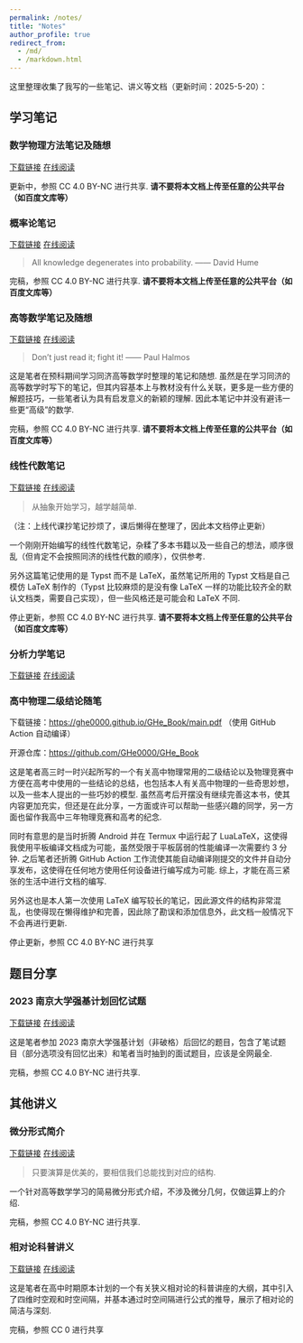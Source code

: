 ```yaml
---
permalink: /notes/
title: "Notes"
author_profile: true
redirect_from: 
  - /md/
  - /markdown.html
---
```


这里整理收集了我写的一些笔记、讲义等文档（更新时间：2025-5-20）：

## 学习笔记

### 数学物理方法笔记及随想

[下载链接](/files/MethodsOfMathematicalPhysics.pdf)
[在线阅读](/pdfjs/web/viewer.html?file=/files/MethodsOfMathematicalPhysics.pdf)

更新中，参照 CC 4.0 BY-NC 进行共享. **请不要将本文档上传至任意的公共平台（如百度文库等）**

### 概率论笔记

[下载链接](/files/ProbabilityAndStatistics.pdf)
[在线阅读](/pdfjs/web/viewer.html?file=/files/ProbabilityAndStatistics.pdf)

> All knowledge degenerates into probability. —— David Hume

完稿，参照 CC 4.0 BY-NC 进行共享. **请不要将本文档上传至任意的公共平台（如百度文库等）**

### 高等数学笔记及随想

[下载链接](/files/Calculus.pdf)
[在线阅读](/pdfjs/web/viewer.html?file=/files/Calculus.pdf)

> Don’t just read it; fight it! —— Paul Halmos

这是笔者在预科期间学习同济高等数学时整理的笔记和随想. 虽然是在学习同济的高等数学时写下的笔记，但其内容基本上与教材没有什么关联，更多是一些方便的解题技巧，一些笔者认为具有启发意义的新颖的理解. 因此本笔记中并没有避讳一些更“高级”的数学. 

完稿，参照 CC 4.0 BY-NC 进行共享. **请不要将本文档上传至任意的公共平台（如百度文库等）**

### 线性代数笔记

[下载链接](/files/LinearAlgebra.pdf)
[在线阅读](/pdfjs/web/viewer.html?file=/files/LinearAlgebra.pdf)

> 从抽象开始学习，越学越简单. 

（注：上线代课抄笔记抄烦了，课后懒得在整理了，因此本文档停止更新）

一个刚刚开始编写的线性代数笔记，杂糅了多本书籍以及一些自己的想法，顺序很乱（但肯定不会按照同济的线性代数的顺序），仅供参考. 

另外这篇笔记使用的是 Typst 而不是 LaTeX，虽然笔记所用的 Typst 文档是自己模仿 LaTeX 制作的（Typst 比较麻烦的是没有像 LaTeX 一样的功能比较齐全的默认文档类，需要自己实现），但一些风格还是可能会和 LaTeX 不同. 

停止更新，参照 CC 4.0 BY-NC 进行共享. **请不要将本文档上传至任意的公共平台（如百度文库等）**

### 分析力学笔记

[下载链接](/files/TheoreticalPhysics.pdf)
[在线阅读](/pdfjs/web/viewer.html?file=/files/TheoreticalPhysics.pdf)

### 高中物理二级结论随笔

下载链接：<https://ghe0000.github.io/GHe_Book/main.pdf> （使用 GitHub Action 自动编译）

开源仓库：<https://github.com/GHe0000/GHe_Book>

这是笔者高三时一时兴起所写的一个有关高中物理常用的二级结论以及物理竞赛中方便在高考中使用的一些结论的总结，也包括本人有关高中物理的一些奇思妙想，以及一些本人提出的一些巧妙的模型. 虽然高考后开摆没有继续完善这本书，使其内容更加充实，但还是在此分享，一方面或许可以帮助一些感兴趣的同学，另一方面也留作我高中三年物理竞赛和高考的纪念. 

同时有意思的是当时折腾 Android 并在 Termux 中运行起了 LuaLaTeX，这使得我使用平板编译文档成为可能，虽然受限于平板孱弱的性能编译一次需要约 3 分钟. 之后笔者还折腾 GitHub Action 工作流使其能自动编译刚提交的文件并自动分享发布，这使得在任何地方使用任何设备进行编写成为可能. 综上，才能在高三紧张的生活中进行文档的编写. 

另外这也是本人第一次使用 LaTeX 编写较长的笔记，因此源文件的结构非常混乱，也使得现在懒得维护和完善，因此除了勘误和添加信息外，此文档一般情况下不会再进行更新. 

停止更新，参照 CC 4.0 BY-NC 进行共享

## 题目分享

### 2023 南京大学强基计划回忆试题

[下载链接](/files/2023NJU强基.pdf)
[在线阅读](/pdfjs/web/viewer.html?file=/files/2023NJU强基.pdf)

这是笔者参加 2023 南京大学强基计划（非破格）后回忆的题目，包含了笔试题目（部分选项没有回忆出来）和笔者当时抽到的面试题目，应该是全网最全. 

完稿，参照 CC 4.0 BY-NC 进行共享. 

## 其他讲义

### 微分形式简介

[下载链接](/files/微分形式简介.pdf)
[在线阅读](/pdfjs/web/viewer.html?file=/files/微分形式简介.pdf)

> 只要演算是优美的，要相信我们总能找到对应的结构.

一个针对高等数学学习的简易微分形式介绍，不涉及微分几何，仅做运算上的介绍.

完稿，参照 CC 4.0 BY-NC 进行共享. 

### 相对论科普讲义

[下载链接](/files/SR科普.pdf)
[在线阅读](/pdfjs/web/viewer.html?file=/files/SR科普.pdf)

这是笔者在高中时期原本计划的一个有关狭义相对论的科普讲座的大纲，其中引入了四维时空观和时空间隔，并基本通过时空间隔进行公式的推导，展示了相对论的简洁与深刻. 

完稿，参照 CC 0 进行共享
